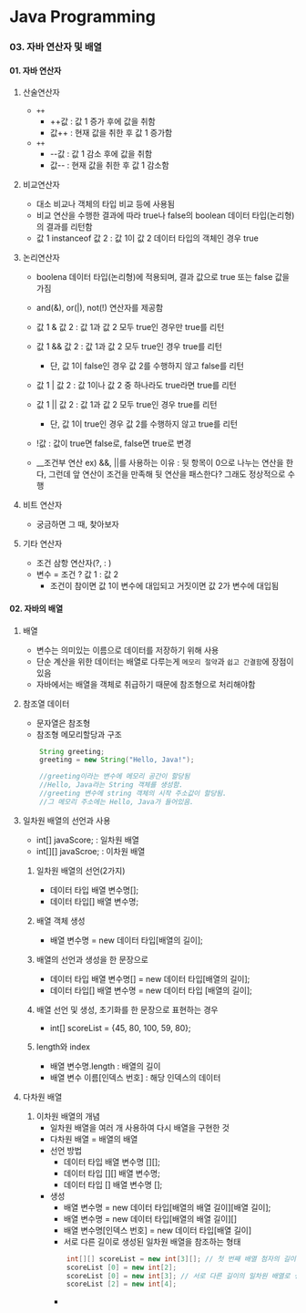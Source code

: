 # Java Programming
### 03. 자바 연산자 및 배열
#### 01. 자바 연산자
1. 산술연산자
    - `++`
        - ++값 : 값 1 증가 후에 값을 취함
        - 값++ : 현재 값을 취한 후 값 1 증가함
    - `++`
        - --값 : 값 1 감소 후에 값을 취함
        - 값-- : 현재 값을 취한 후 값 1 감소함

2. 비교연산자
    - 대소 비교나 객체의 타입 비교 등에 사용됨
    - 비교 연산을 수행한 결과에 따라 true나 false의 boolean 데이터 타입(논리형)의 결과를 리턴함
    - 값 1 instanceof 값 2 : 값 1이 값 2 데이터 타입의 객체인 경우 true

3. 논리연산자
    - boolena 데이터 타입(논리형)에 적용되며, 결과 값으로 true 또는 false 값을 가짐
    - and(&), or(|), not(!) 연산자를 제공함
    - 값 1 & 값 2 : 값 1과 값 2 모두 true인 경우만 true를 리턴
    - 값 1 && 값 2 : 값 1과 값 2 모두 true인 경우 true를 리턴
        - 단, 값 1이 false인 경우 값 2를 수행하지 않고 false를 리턴
    - 값 1 | 값 2 : 값 1이나 값 2 중 하나라도 true라면 true를 리턴
    - 값 1 || 값 2 : 값 1과 값 2 모두 true인 경우 true를 리턴
        - 단, 값 1이 true인 경우 값 2를 수행하지 않고 true를 리턴
    - !값 : 값이 true면 false로, false면 true로 변경

    - __조건부 연산 ex) &&, ||를 사용하는 이유 : 뒷 항목이 0으로 나누는 연산을 한다, 그런데 앞 연산이 조건을 만족해 뒷 연산을 패스한다? 그래도 정상적으로 수행 

4. 비트 연산자
    - 궁금하면 그 때, 찾아보자

5. 기타 연산자
    - 조건 삼항 연산자(?, : )
    - 변수 = 조건 ? 값 1 : 값 2
        - 조건이 참이면 값 1이 변수에 대입되고 거짓이면 값 2가 변수에 대입됨

#### 02. 자바의 배열
1. 배열
    - 변수는 의미있는 이름으로 데이터를 저장하기 위해 사용
    - 단순 계산을 위한 데이터는 배열로 다루는게 `메모리 절약`과 `쉽고 간결함`에 장점이 있음
    - 자바에서는 배열을 객체로 취급하기 때문에 참조형으로 처리해야함
2. 참조열 데이터
    - 문자열은 참조형
    - 참조형 메모리할당과 구조
    ```Java
        String greeting;
        greeting = new String("Hello, Java!");

        //greeting이라는 변수에 메모리 공간이 할당됨
        //Hello, Java라는 String 객체를 생성함.
        //greeting 변수에 string 객체의 시작 주소값이 할당됨.
        //그 메모리 주소에는 Hello, Java가 들어있음.
    ```
3. 일차원 배열의 선언과 사용
    - int[] javaScore; : 일차원 배열
    - int[][] javaScroe; : 이차원 배열

    1. 일차원 배열의 선언(2가지)
        - 데이터 타입 배열 변수명[];
        - 데이터 타입[] 배열 변수명;
    
    2. 배열 객체 생성
        - 배열 변수명 = new 데이터 타입[배열의 길이];

    3. 배열의 선언과 생성을 한 문장으로
        - 데이터 타입 배열 변수명[] = new 데이터 타입[배열의 길이];
        - 데이터 타입[] 배열 변수명 = new 데이터 타입 [배열의 길이];

    4. 배열 선언 및 생성, 초기화를 한 문장으로 표현하는 경우
        - int[] scoreList = {45, 80, 100, 59, 80};

    5. length와 index
        - 배열 변수명.length : 배열의 길이
        - 배열 변수 이름[인덱스 번호] : 해당 인덱스의 데이터

4. 다차원 배열
    1. 이차원 배열의 개념
        - 일차원 배열을 여러 개 사용하여 다시 배열을 구현한 것
        - 다차원 배열 = 배열의 배열
        - 선언 방법
            - 데이터 타입 배열 변수명 [][];
            - 데이터 타입 [][] 배열 변수명;
            - 데이터 타입 [] 배열 변수명 [];
        - 생성
            - 배열 변수명 = new 데이터 타입[배열의 배열 길이][배열 길이];
            - 배열 변수명 = new 데이터 타입[배열의 배열 길이][]
            - 배열 변수명[인덱스 번호] = new 데이터 타입[배열 길이]
            - 서로 다른 길이로 생성된 일차원 배열을 참조하는 형태
            ```Java
                int[][] scoreList = new int[3][]; // 첫 번째 배열 첨자의 길이를 지정하여 생성
                scoreList [0] = new int[2];
                scoreList [0] = new int[3]; // 서로 다른 길이의 일차원 배열로 생성하는 구문 작성
                scoreList [2] = new int[4];
            ```
            - 
